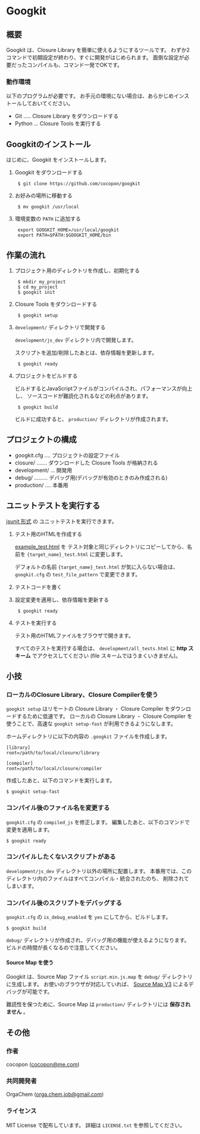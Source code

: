 Googkit
=======




概要
----
Googkit は、Closure Library を簡単に使えるようにするツールです。
わずか2コマンドで初期設定が終わり、すぐに開発がはじめられます。
面倒な設定が必要だったコンパイルも、コマンド一発でOKです。


### 動作環境
以下のプログラムが必要です。
お手元の環境にない場合は、あらかじめインストールしておいてください。

- Git  ..... Closure Library をダウンロードする
- Python ... Closure Tools を実行する




Googkitのインストール
---------------------
はじめに、Googkit をインストールします。


1. Googkit をダウンロードする

		$ git clone https://github.com/cocopon/googkit


2. お好みの場所に移動する

		$ mv googkit /usr/local


3. 環境変数の `PATH` に追加する

		export GOOGKIT_HOME=/usr/local/googkit
		export PATH=$PATH:$GOOGKIT_HOME/bin




作業の流れ
----------
1. プロジェクト用のディレクトリを作成し、初期化する

		$ mkdir my_project
		$ cd my_project
		$ googkit init


2. Closure Tools をダウンロードする

		$ googkit setup


3. `development/` ディレクトリで開発する

	`development/js_dev` ディレクトリ内で開発します。

	スクリプトを追加/削除したあとは、依存情報を更新します。

		$ googkit ready


4. プロジェクトをビルドする

	ビルドするとJavaScriptファイルがコンパイルされ、パフォーマンスが向上し、
	ソースコードが難読化されるなどの利点があります。

		$ googkit build

	ビルドに成功すると、 `production/` ディレクトリが作成されます。




プロジェクトの構成
------------------
- googkit.cfg .... プロジェクトの設定ファイル
- closure/ ....... ダウンロードした Closure Tools が格納される
- development/ ... 開発用
- debug/ ......... デバッグ用(デバッグが有効のときのみ作成される)
- production/ .... 本番用




ユニットテストを実行する
------------------------
[jsunit 形式](http://www.infoq.com/jp/articles/javascript-tdd) の
ユニットテストを実行できます。


1. テスト用のHTMLを作成する

	[example_test.html](https://github.com/cocopon/googkit/blob/master/template/development/js_dev/example_test.html) を
	テスト対象と同じディレクトリにコピーしてから、名前を
	`{target_name}_test.html` に変更します。

	デフォルトの名前 `{target_name}_test.html` が気に入らない場合は、
	`googkit.cfg` の `test_file_pattern` で変更できます。


2. テストコードを書く


3. 設定変更を適用し、依存情報を更新する

		$ googkit ready


4. テストを実行する

	テスト用のHTMLファイルをブラウザで開きます。

	すべてのテストを実行する場合は、 `development/all_tests.html` に
	**http スキーム** でアクセスしてください
	(file スキームではうまくいきません)。




小技
----
### ローカルのClosure Library、Closure Compilerを使う
`googkit setup` はリモートの Closure Library ・ Closure Compiler をダウンロードするために低速です。
ローカルの Closure Library ・ Closure Compiler を使うことで、高速な `googkit setup-fast` が利用できるようになします。

ホームディレクトリに以下の内容の `.googkit` ファイルを作成します。

	[library]
	root=/path/to/local/closure/library

	[compiler]
	root=/path/to/local/closure/compiler


作成したあと、以下のコマンドを実行します。

	$ googkit setup-fast


### コンパイル後のファイル名を変更する
`googkit.cfg` の `compiled_js` を修正します。
編集したあと、以下のコマンドで変更を適用します。

	$ googkit ready


### コンパイルしたくないスクリプトがある
`development/js_dev` ディレクトリ以外の場所に配置します。
本番用では、このディレクトリ内のファイルはすべてコンパイル・統合されたのち、
削除されてしまいます。


### コンパイル後のスクリプトをデバッグする
`googkit.cfg` の `is_debug_enabled` を `yes` にしてから、ビルドします。

	$ googkit build

`debug/` ディレクトリが作成され、デバッグ用の機能が使えるようになります。
ビルドの時間が長くなるので注意してください。


#### Source Map を使う
Googkit は、Source Map ファイル `script.min.js.map` を `debug/`
ディレクトリに生成します。
お使いのブラウザが対応していれば、 [Source Map V3](https://docs.google.com/document/d/1U1RGAehQwRypUTovF1KRlpiOFze0b-_2gc6fAH0KY0k/edit?pli=1)
によるデバッグが可能です。

難読性を保つために、Source Map は `production/` ディレクトリには
**保存されません** 。




その他
------
### 作者
cocopon (cocopon@me.com)


### 共同開発者
OrgaChem (orga.chem.job@gmail.com)


### ライセンス
MIT License で配布しています。
詳細は `LICENSE.txt` を参照してください。
